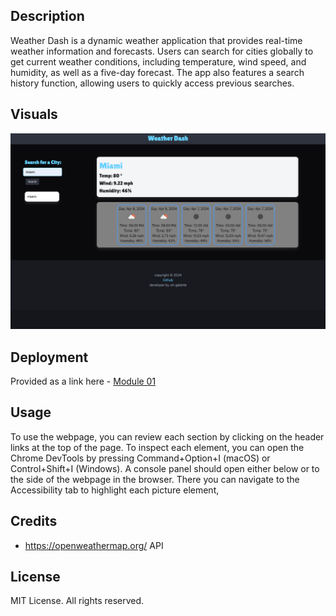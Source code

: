 
## Description

Weather Dash is a dynamic weather application that provides real-time weather information and forecasts. Users can search for cities globally to get current weather conditions, including temperature, wind speed, and humidity, as well as a five-day forecast. The app also features a search history function, allowing users to quickly access previous searches.

## Visuals

<img src="./Assets/weatherimg.png" >


## Deployment

Provided as a link here - [Module 01](Your_REPO_LINK)

## Usage

To use the webpage, you can review each section by clicking on the header links at the top of the page. To inspect each element, you can open the Chrome DevTools by pressing Command+Option+I (macOS) or Control+Shift+I (Windows). A console panel should open either below or to the side of the webpage in the browser. There you can navigate to the Accessibility tab to highlight each picture element,

## Credits

- https://openweathermap.org/ API

## License

MIT License. All rights reserved.